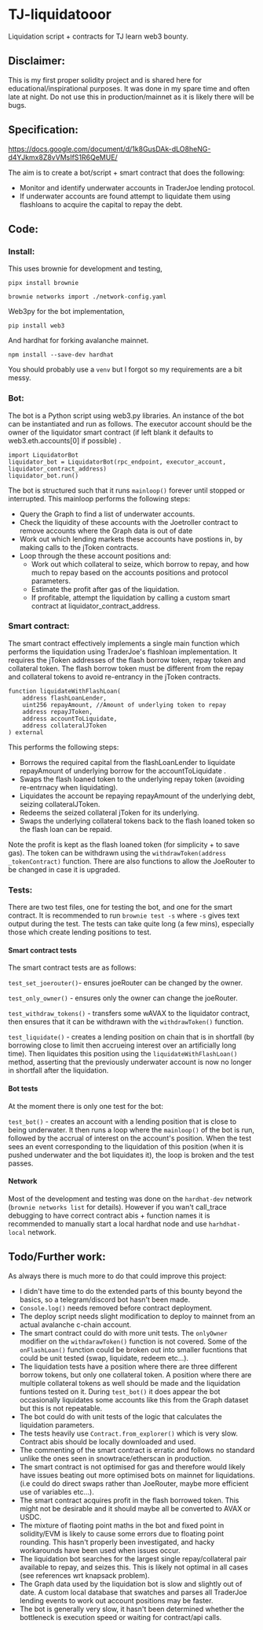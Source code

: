 # TJ-liquidatooor
Liquidation script + contracts for TJ learn web3 bounty. 
## Disclaimer:
This is my first proper solidity project and is shared here for educational/inspirational purposes. It was done in my spare time and often late at night. Do not use this in production/mainnet as it is likely there will be bugs.
## Specification:
https://docs.google.com/document/d/1k8GusDAk-dLO8heNG-d4YJkmx8Z8vVMsIfS1R6QeMUE/

The aim is to create a bot/script + smart contract that does the following:
- Monitor and identify underwater accounts in TraderJoe lending protocol.
- If underwater accounts are found attempt to liquidate them using flashloans to acquire the capital to repay the debt.
## Code:
### Install:
This uses brownie for development and testing,

`pipx install brownie`

`brownie networks import ./network-config.yaml`

Web3py for the bot implementation,

`pip install web3`

And hardhat for forking avalanche mainnet.

`npm install --save-dev hardhat`

You should probably use a `venv` but I forgot so my requirements are a bit messy.
### Bot:
The bot is a Python script using web3.py libraries. An instance of the bot can be instantiated and run as follows. The executor account should be the owner of the liquidator smart contract (if left blank it defaults to web3.eth.accounts[0] if possible) .
```
import LiquidatorBot
liquidator_bot = LiquidatorBot(rpc_endpoint, executor_account, liquidator_contract_address)
liquidator_bot.run()
```
The bot is structured such that it runs `mainloop()` forever until stopped or interrupted.
This mainloop performs the following steps:
- Query the Graph to find a list of underwater accounts.
- Check the liquidity of these accounts with the Joetroller contract to remove accounts where the Graph data is out of date
- Work out which lending markets these accounts have postions in, by making calls to the jToken contracts.
- Loop through the these account positions and:
    - Work out which collateral to seize, which borrow to repay, and how much to repay based on the accounts positions and protocol parameters.
    - Estimate the profit after gas of the liquidation.
    - If profitable, attempt the liquidation by calling a custom smart contract at liquidator_contract_address.
### Smart contract:
The smart contract effectively implements a single main function which performs the liquidation using TraderJoe's flashloan implementation. It requires the jToken addresses of the flash borrow token, repay token and collateral token. The flash borrow token must be different from the repay and collateral tokens to avoid re-entrancy in the jToken contracts.
```
function liquidateWithFlashLoan(
    address flashLoanLender,
    uint256 repayAmount, //Amount of underlying token to repay
    address repayJToken,
    address accountToLiquidate,
    address collateralJToken
) external
```
This performs the following steps:
- Borrows the required capital from the flashLoanLender to liquidate repayAmount of underlying borrow for the accountToLiquidate .
- Swaps the flash loaned token to the underlying repay token (avoiding re-entrnacy when liquidating).
- Liquidates the account be repaying repayAmount of the underlying debt, seizing collateralJToken.
- Redeems the seized collateral jToken for its underlying.
- Swaps the underlying collateral tokens back to the flash loaned token so the flash loan can be repaid.

Note the profit is kept as the flash loaned token (for simplicity + to save gas). The token can be withdrawn using the `withdrawToken(address _tokenContract)`  function.
There are also functions to allow the JoeRouter to be changed in case it is upgraded.

### Tests:
There are two test files, one for testing the bot, and one for the smart contract. 
It is recommended to run `brownie test -s` where `-s` gives text output during the test. The tests can take quite long (a few mins), especially those which create lending positions to test.
#### Smart contract tests
The smart contract tests are as follows:

`test_set_joerouter()`- ensures joeRouter can be changed by the owner.

`test_only_owner()` - ensures only the owner can change the joeRouter.

`test_withdraw_tokens()` - transfers some wAVAX to the liquidator contract, then ensures that it can be withdrawn with the `withdrawToken()` function.

`test_liquidate()` - creates a lending position on chain that is in shortfall (by borrowing close to limit then accrueing interest over an artificially long time). Then liquidates this position using the `liquidateWithFlashLoan()` method, asserting that the previously underwater account is now no longer in shortfall after the liquidation.

#### Bot tests
At the moment there is only one test for the bot:

`test_bot()` - creates an account with a lending position that is close to being underwater. It then runs a loop where the `mainloop()` of the bot is run, followed by the accrual of interest on the account's position. When the test sees an event corresponding to the liquidation of this position (when it is pushed underwater and the bot liquidates it), the loop is broken and the test passes.

#### Network
Most of the development and testing was done on the `hardhat-dev` network (`brownie networks list` for details). However if you wan't call_trace debugging to have correct contract abis + function names it is recommended to manually start a local hardhat node and use `harhdhat-local` network.
## Todo/Further work:
As always there is much more to do that could improve this project:
- I didn't have time to do the extended parts of this bounty beyond the basics, so a telegram/discord bot hasn't been made.
- `Console.log()` needs removed before contract deployment.
- The deploy script needs slight modification to deploy to mainnet from an actual avalanche c-chain account.
- The smart contract could do with more unit tests. The `onlyOwner` modifier on the `withdarawToken()` function is not covered. Some of the `onFlashLoan()` function could be broken out into smaller fucntions that could be unit tested (swap, liquidate, redeem etc...).
- The liquidation tests have a position where there are three different borrow tokens, but only one collateral token. A position where there are multiple collateral tokens as well should be made and the liquidation funtions tested on it. During `test_bot()` it does appear the bot occasionally liquidates some accounts like this from the Graph dataset but this is not repeatable.
- The bot could do with unit tests of the logic that calculates the liquidation parameters.
- The tests heavily use `Contract.from_explorer()` which is very slow. Contract abis should be locally downloaded and used.
- The commenting of the smart contract is erratic and follows no standard unlike the ones seen in snowtrace/etherscan in production.
- The smart contract is not optimised for gas and therefore would likely have issues beating out more optimised bots on mainnet for liquidations. (i.e could do direct swaps rather than JoeRouter, maybe more efficient use of variables etc...).
- The smart contract acquires profit in the flash borrowed token. This might not be desirable and it should maybe all be converted to AVAX or USDC.
- The mixture of flaoting point maths in the bot and fixed point in solidity/EVM is likely to cause some errors due to floating point rounding. This hasn't properly been investigated, and hacky workarounds have been used when issues occur.
- The liquidation bot searches for the largest single repay/collateral pair available to repay, and seizes this. This is likely not optimal in all cases (see references wrt knapsack problem).
- The Graph data used by the liquidation bot is slow and slightly out of date. A custom local database that swatches and parses all TraderJoe lending events to work out account positions may be faster.
- The bot is generally very slow, it hasn't been determined whether the bottleneck is execution speed or waiting for contract/api calls.

